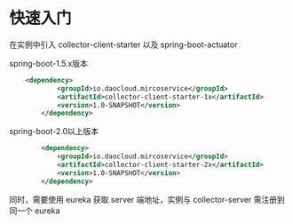 # 快速入门

在实例中引入 collector-client-starter 以及 spring-boot-actuator

spring-boot-1.5.x版本

```xml
	<dependency>
            <groupId>io.daocloud.mircoservice</groupId>
            <artifactId>collector-client-starter-1x</artifactId>
            <version>1.0-SNAPSHOT</version>
        </dependency>
```


spring-boot-2.0以上版本

```xml
		<dependency>
            <groupId>io.daocloud.mircoservice</groupId>
            <artifactId>collector-client-starter-2x</artifactId>
            <version>1.0-SNAPSHOT</version>
        </dependency>
```

同时，需要使用 eureka 获取 server 端地址，实例与 collector-server 需注册到同一个 eureka